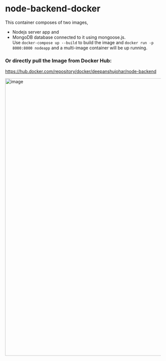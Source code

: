 # node-backend-docker
This container composes of two images,
- Nodejs server app and 
- MongoDB database connected to it using mongoose.js.
<br/> Use ```docker-compose up --build``` to build the image 
and ```docker run -p 8000:8000 nodeapp```
and a multi-image container will be up running.

### Or directly pull the Image from Docker Hub: <br/>
https://hub.docker.com/repository/docker/deepanshujohar/node-backend

<img width="895" alt="image" src="https://user-images.githubusercontent.com/55355645/147385336-a4f2c2bc-1db5-4c79-872c-9d7144c8f393.png">



